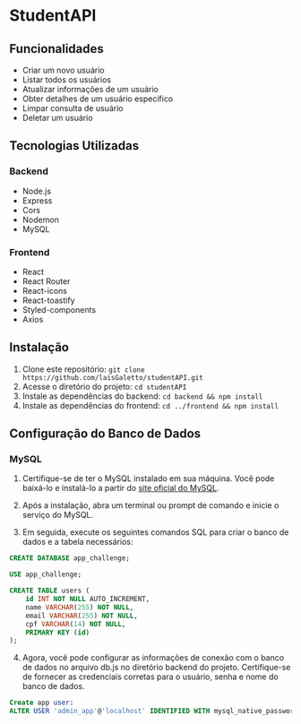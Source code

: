# StudentAPI

## Funcionalidades

- Criar um novo usuário
- Listar todos os usuários
- Atualizar informações de um usuário
- Obter detalhes de um usuário específico 
- Limpar consulta de usuário
- Deletar um usuário


## Tecnologias Utilizadas

### Backend

- Node.js
- Express
- Cors
- Nodemon
- MySQL

### Frontend

- React
- React Router
- React-icons
- React-toastify
- Styled-components
- Axios 


## Instalação

1. Clone este repositório: `git clone https://github.com/laisGaletto/studentAPI.git`
2. Acesse o diretório do projeto: `cd studentAPI`
3. Instale as dependências do backend: `cd backend && npm install`
4. Instale as dependências do frontend: `cd ../frontend && npm install`


## Configuração do Banco de Dados

### MySQL

1. Certifique-se de ter o MySQL instalado em sua máquina. 
Você pode baixá-lo e instalá-lo a partir do [site oficial do MySQL](https://dev.mysql.com/downloads/).

2. Após a instalação, abra um terminal ou prompt de comando e inicie o serviço do MySQL.

3. Em seguida, execute os seguintes comandos SQL para criar o banco de dados e a tabela necessários:

```sql
CREATE DATABASE app_challenge;

USE app_challenge;

CREATE TABLE users (
	id INT NOT NULL AUTO_INCREMENT,
	name VARCHAR(255) NOT NULL,
	email VARCHAR(255) NOT NULL,
	cpf VARCHAR(14) NOT NULL,
	PRIMARY KEY (id)
);
```

4. Agora, você pode configurar as informações de conexão com o banco de dados no arquivo db.js no diretório backend do projeto. Certifique-se de fornecer as credenciais corretas para o usuário, senha e nome do banco de dados.

```sql
Create app user:
ALTER USER 'admin_app'@'localhost' IDENTIFIED WITH mysql_native_password BY 'password';
```